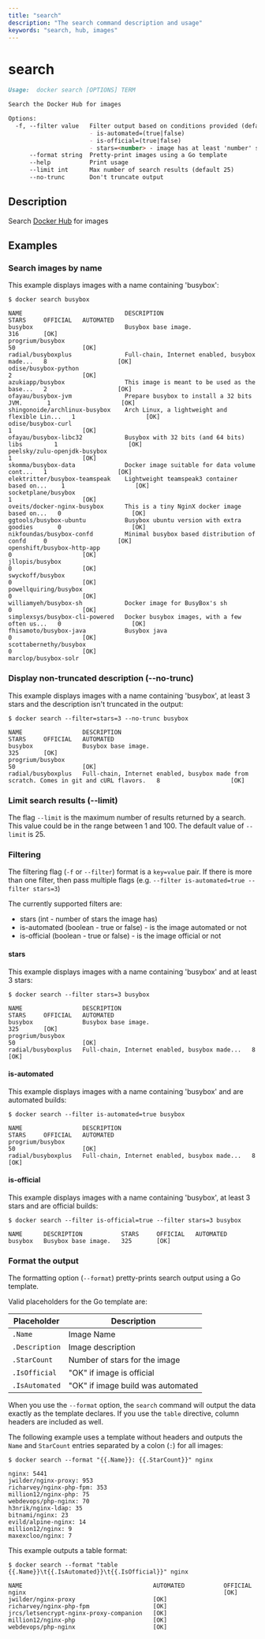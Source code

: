 ```yaml
---
title: "search"
description: "The search command description and usage"
keywords: "search, hub, images"
---
```


# search

```markdown
Usage:  docker search [OPTIONS] TERM

Search the Docker Hub for images

Options:
  -f, --filter value   Filter output based on conditions provided (default [])
                       - is-automated=(true|false)
                       - is-official=(true|false)
                       - stars=<number> - image has at least 'number' stars
      --format string  Pretty-print images using a Go template
      --help           Print usage
      --limit int      Max number of search results (default 25)
      --no-trunc       Don't truncate output
```

## Description

Search [Docker Hub](https://hub.docker.com) for images

## Examples

### Search images by name

This example displays images with a name containing 'busybox':

```console
$ docker search busybox

NAME                             DESCRIPTION                                     STARS     OFFICIAL   AUTOMATED
busybox                          Busybox base image.                             316       [OK]
progrium/busybox                                                                 50                   [OK]
radial/busyboxplus               Full-chain, Internet enabled, busybox made...   8                    [OK]
odise/busybox-python                                                             2                    [OK]
azukiapp/busybox                 This image is meant to be used as the base...   2                    [OK]
ofayau/busybox-jvm               Prepare busybox to install a 32 bits JVM.       1                    [OK]
shingonoide/archlinux-busybox    Arch Linux, a lightweight and flexible Lin...   1                    [OK]
odise/busybox-curl                                                               1                    [OK]
ofayau/busybox-libc32            Busybox with 32 bits (and 64 bits) libs         1                    [OK]
peelsky/zulu-openjdk-busybox                                                     1                    [OK]
skomma/busybox-data              Docker image suitable for data volume cont...   1                    [OK]
elektritter/busybox-teamspeak    Lightweight teamspeak3 container based on...    1                    [OK]
socketplane/busybox                                                              1                    [OK]
oveits/docker-nginx-busybox      This is a tiny NginX docker image based on...   0                    [OK]
ggtools/busybox-ubuntu           Busybox ubuntu version with extra goodies       0                    [OK]
nikfoundas/busybox-confd         Minimal busybox based distribution of confd     0                    [OK]
openshift/busybox-http-app                                                       0                    [OK]
jllopis/busybox                                                                  0                    [OK]
swyckoff/busybox                                                                 0                    [OK]
powellquiring/busybox                                                            0                    [OK]
williamyeh/busybox-sh            Docker image for BusyBox's sh                   0                    [OK]
simplexsys/busybox-cli-powered   Docker busybox images, with a few often us...   0                    [OK]
fhisamoto/busybox-java           Busybox java                                    0                    [OK]
scottabernethy/busybox                                                           0                    [OK]
marclop/busybox-solr
```

### Display non-truncated description (--no-trunc)

This example displays images with a name containing 'busybox',
at least 3 stars and the description isn't truncated in the output:

```console
$ docker search --filter=stars=3 --no-trunc busybox

NAME                 DESCRIPTION                                                                               STARS     OFFICIAL   AUTOMATED
busybox              Busybox base image.                                                                       325       [OK]
progrium/busybox                                                                                               50                   [OK]
radial/busyboxplus   Full-chain, Internet enabled, busybox made from scratch. Comes in git and cURL flavors.   8                    [OK]
```

### Limit search results (--limit)

The flag `--limit` is the maximum number of results returned by a search. This value could
be in the range between 1 and 100. The default value of `--limit` is 25.

### Filtering

The filtering flag (`-f` or `--filter`) format is a `key=value` pair. If there is more
than one filter, then pass multiple flags (e.g. `--filter is-automated=true --filter stars=3`)

The currently supported filters are:

- stars (int - number of stars the image has)
- is-automated (boolean - true or false) - is the image automated or not
- is-official (boolean - true or false) - is the image official or not

#### stars

This example displays images with a name containing 'busybox' and at
least 3 stars:

```console
$ docker search --filter stars=3 busybox

NAME                 DESCRIPTION                                     STARS     OFFICIAL   AUTOMATED
busybox              Busybox base image.                             325       [OK]
progrium/busybox                                                     50                   [OK]
radial/busyboxplus   Full-chain, Internet enabled, busybox made...   8                    [OK]
```

#### is-automated

This example displays images with a name containing 'busybox'
and are automated builds:

```console
$ docker search --filter is-automated=true busybox

NAME                 DESCRIPTION                                     STARS     OFFICIAL   AUTOMATED
progrium/busybox                                                     50                   [OK]
radial/busyboxplus   Full-chain, Internet enabled, busybox made...   8                    [OK]
```

#### is-official

This example displays images with a name containing 'busybox', at least
3 stars and are official builds:

```console
$ docker search --filter is-official=true --filter stars=3 busybox

NAME      DESCRIPTION           STARS     OFFICIAL   AUTOMATED
busybox   Busybox base image.   325       [OK]
```

### Format the output

The formatting option (`--format`) pretty-prints search output
using a Go template.

Valid placeholders for the Go template are:

| Placeholder    | Description                       |
| -------------- | --------------------------------- |
| `.Name`        | Image Name                        |
| `.Description` | Image description                 |
| `.StarCount`   | Number of stars for the image     |
| `.IsOfficial`  | "OK" if image is official         |
| `.IsAutomated` | "OK" if image build was automated |

When you use the `--format` option, the `search` command will
output the data exactly as the template declares. If you use the
`table` directive, column headers are included as well.

The following example uses a template without headers and outputs the
`Name` and `StarCount` entries separated by a colon (`:`) for all images:

```console
$ docker search --format "{{.Name}}: {{.StarCount}}" nginx

nginx: 5441
jwilder/nginx-proxy: 953
richarvey/nginx-php-fpm: 353
million12/nginx-php: 75
webdevops/php-nginx: 70
h3nrik/nginx-ldap: 35
bitnami/nginx: 23
evild/alpine-nginx: 14
million12/nginx: 9
maxexcloo/nginx: 7
```

This example outputs a table format:

```console
$ docker search --format "table {{.Name}}\t{{.IsAutomated}}\t{{.IsOfficial}}" nginx

NAME                                     AUTOMATED           OFFICIAL
nginx                                                        [OK]
jwilder/nginx-proxy                      [OK]
richarvey/nginx-php-fpm                  [OK]
jrcs/letsencrypt-nginx-proxy-companion   [OK]
million12/nginx-php                      [OK]
webdevops/php-nginx                      [OK]
```
